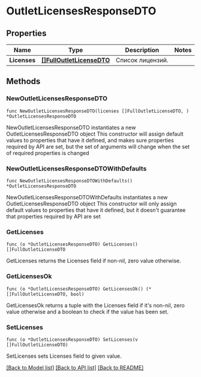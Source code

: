 # OutletLicensesResponseDTO

## Properties

Name | Type | Description | Notes
------------ | ------------- | ------------- | -------------
**Licenses** | [**[]FullOutletLicenseDTO**](FullOutletLicenseDTO.md) | Список лицензий. | 

## Methods

### NewOutletLicensesResponseDTO

`func NewOutletLicensesResponseDTO(licenses []FullOutletLicenseDTO, ) *OutletLicensesResponseDTO`

NewOutletLicensesResponseDTO instantiates a new OutletLicensesResponseDTO object
This constructor will assign default values to properties that have it defined,
and makes sure properties required by API are set, but the set of arguments
will change when the set of required properties is changed

### NewOutletLicensesResponseDTOWithDefaults

`func NewOutletLicensesResponseDTOWithDefaults() *OutletLicensesResponseDTO`

NewOutletLicensesResponseDTOWithDefaults instantiates a new OutletLicensesResponseDTO object
This constructor will only assign default values to properties that have it defined,
but it doesn't guarantee that properties required by API are set

### GetLicenses

`func (o *OutletLicensesResponseDTO) GetLicenses() []FullOutletLicenseDTO`

GetLicenses returns the Licenses field if non-nil, zero value otherwise.

### GetLicensesOk

`func (o *OutletLicensesResponseDTO) GetLicensesOk() (*[]FullOutletLicenseDTO, bool)`

GetLicensesOk returns a tuple with the Licenses field if it's non-nil, zero value otherwise
and a boolean to check if the value has been set.

### SetLicenses

`func (o *OutletLicensesResponseDTO) SetLicenses(v []FullOutletLicenseDTO)`

SetLicenses sets Licenses field to given value.



[[Back to Model list]](../README.md#documentation-for-models) [[Back to API list]](../README.md#documentation-for-api-endpoints) [[Back to README]](../README.md)


